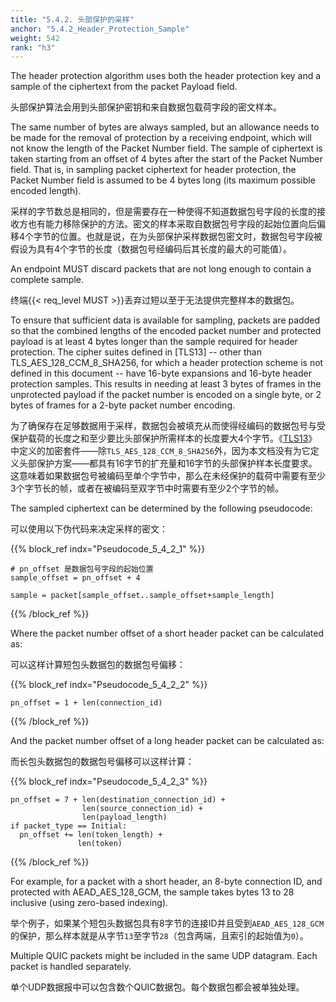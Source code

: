```yaml
---
title: "5.4.2. 头部保护的采样"
anchor: "5.4.2_Header_Protection_Sample"
weight: 542
rank: "h3"
---
```


The header protection algorithm uses both the header protection key and a sample of the ciphertext from the packet Payload field.

头部保护算法会用到头部保护密钥和来自数据包载荷字段的密文样本。

The same number of bytes are always sampled, but an allowance needs to be made for the removal of protection by a receiving endpoint, which will not know the length of the Packet Number field. The sample of ciphertext is taken starting from an offset of 4 bytes after the start of the Packet Number field. That is, in sampling packet ciphertext for header protection, the Packet Number field is assumed to be 4 bytes long (its maximum possible encoded length).

采样的字节数总是相同的，但是需要存在一种使得不知道数据包号字段的长度的接收方也有能力移除保护的方法。密文的样本采取自数据包号字段的起始位置向后偏移4个字节的位置。也就是说，在为头部保护采样数据包密文时，数据包号字段被假设为具有4个字节的长度（数据包号经编码后其长度的最大的可能值）。

An endpoint MUST discard packets that are not long enough to contain a complete sample.

终端{{< req_level MUST >}}丢弃过短以至于无法提供完整样本的数据包。

To ensure that sufficient data is available for sampling, packets are padded so that the combined lengths of the encoded packet number and protected payload is at least 4 bytes longer than the sample required for header protection. The cipher suites defined in [TLS13] -- other than TLS_AES_128_CCM_8_SHA256, for which a header protection scheme is not defined in this document -- have 16-byte expansions and 16-byte header protection samples. This results in needing at least 3 bytes of frames in the unprotected payload if the packet number is encoded on a single byte, or 2 bytes of frames for a 2-byte packet number encoding.

为了确保存在足够数据用于采样，数据包会被填充从而使得经编码的数据包号与受保护载荷的长度之和至少要比头部保护所需样本的长度要大4个字节。《[TLS13]()》中定义的加密套件——除`TLS_AES_128_CCM_8_SHA256`外，因为本文档没有为它定义头部保护方案——都具有16字节的扩充量和16字节的头部保护样本长度要求。这意味着如果数据包号被编码至单个字节中，那么在未经保护的载荷中需要有至少3个字节长的帧，或者在被编码至双字节中时需要有至少2个字节的帧。

The sampled ciphertext can be determined by the following pseudocode:

可以使用以下伪代码来决定采样的密文：

{{% block_ref
indx="Pseudocode_5_4_2_1" %}}

```
# pn_offset 是数据包号字段的起始位置
sample_offset = pn_offset + 4

sample = packet[sample_offset..sample_offset+sample_length]
```

{{% /block_ref %}}

Where the packet number offset of a short header packet can be calculated as:

可以这样计算短包头数据包的数据包号偏移：

{{% block_ref
indx="Pseudocode_5_4_2_2" %}}

```
pn_offset = 1 + len(connection_id)
```

{{% /block_ref %}}

And the packet number offset of a long header packet can be calculated as:

而长包头数据包的数据包号偏移可以这样计算：

{{% block_ref
indx="Pseudocode_5_4_2_3" %}}

```
pn_offset = 7 + len(destination_connection_id) +
                len(source_connection_id) +
                len(payload_length)
if packet_type == Initial:
  pn_offset += len(token_length) +
               len(token)
```

{{% /block_ref %}}

For example, for a packet with a short header, an 8-byte connection ID, and protected with AEAD_AES_128_GCM, the sample takes bytes 13 to 28 inclusive (using zero-based indexing).

举个例子，如果某个短包头数据包具有8字节的连接ID并且受到`AEAD_AES_128_GCM`的保护，那么样本就是从字节`13`至字节`28`（包含两端，且索引的起始值为`0`）。

Multiple QUIC packets might be included in the same UDP datagram. Each packet is handled separately.

单个UDP数据报中可以包含数个QUIC数据包。每个数据包都会被单独处理。
